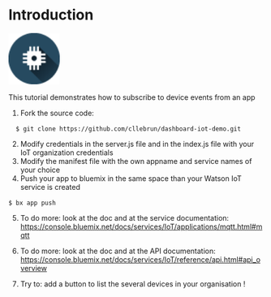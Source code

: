 
# Introduction
<img src="./images/iotp_icon_64.png" width="20%"/> 

This tutorial demonstrates how to subscribe to device events from an app


1. Fork the source code: 
```
  $ git clone https://github.com/cllebrun/dashboard-iot-demo.git
```
2. Modify credentials in the server.js file and in the index.js file with your IoT organization credentials
3. Modify the manifest file with the own appname and service names of your choice
4. Push your app to bluemix in the same space than your Watson IoT service is created

  ```
  $ bx app push
  ```

5. To do more: look at the doc and at the service documentation: https://console.bluemix.net/docs/services/IoT/applications/mqtt.html#mqtt

5. To do more: look at the doc and at the API documentation: https://console.bluemix.net/docs/services/IoT/reference/api.html#api_overview

6. Try to: add a button to list the several devices in your organisation !

